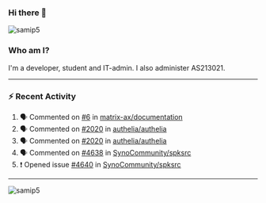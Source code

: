 ### Hi there 👋

<img src="https://komarev.com/ghpvc/?username=samip5&style=flat-square" alt="samip5" />

### Who am I?
I'm a developer, student and IT-admin. I also administer AS213021.

---
### :zap: Recent Activity
<!--START_SECTION:activity-->
1. 🗣 Commented on [#6](https://github.com/matrix-ax/documentation/issues/6) in [matrix-ax/documentation](https://github.com/matrix-ax/documentation)
2. 🗣 Commented on [#2020](https://github.com/authelia/authelia/issues/2020) in [authelia/authelia](https://github.com/authelia/authelia)
3. 🗣 Commented on [#2020](https://github.com/authelia/authelia/issues/2020) in [authelia/authelia](https://github.com/authelia/authelia)
4. 🗣 Commented on [#4638](https://github.com/SynoCommunity/spksrc/issues/4638) in [SynoCommunity/spksrc](https://github.com/SynoCommunity/spksrc)
5. ❗️ Opened issue [#4640](https://github.com/SynoCommunity/spksrc/issues/4640) in [SynoCommunity/spksrc](https://github.com/SynoCommunity/spksrc)
<!--END_SECTION:activity-->
---

<img align="center" src="https://github-readme-stats.vercel.app/api?username=samip5&show_icons=true" alt="samip5" />
